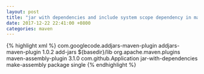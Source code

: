 ```yaml
---
layout: post
title: "jar with dependencies and include system scope dependency in maven-assembly"
date: 2017-12-22 22:41:00 +0800
categories: maven
---
```

{% highlight xml %}
	<build>
		<plugins>
			<plugin>
				<!--Include system scope dependency in maven-assembly-->
                <groupId>com.googlecode.addjars-maven-plugin</groupId>
                <artifactId>addjars-maven-plugin</artifactId>
                <version>1.0.2</version>
                <executions>
                    <execution>
                        <goals>
                            <goal>add-jars</goal>
                        </goals>
                        <configuration>
                            <resources>
                                <resource>
                                    <directory>${basedir}/lib</directory>
                                </resource>
                            </resources>
                        </configuration>
                    </execution>
                </executions>
            </plugin>
			<plugin>
                <groupId>org.apache.maven.plugins</groupId>
                <artifactId>maven-assembly-plugin</artifactId>
                <version>3.1.0</version>
                <configuration>
                    <archive>
                        <manifest>
                            <mainClass>com.github.Application</mainClass>
                        </manifest>
                    </archive>
                    <descriptorRefs>
                        <descriptorRef>jar-with-dependencies</descriptorRef>
                    </descriptorRefs>
                </configuration>
                <executions>
                    <execution>
                        <id>make-assembly</id>
                        <phase>package</phase>
                        <goals>
                            <goal>single</goal>
                        </goals>
                    </execution>
                </executions>
            </plugin>
        </plugins>
    </build>
{% endhighlight %}
	